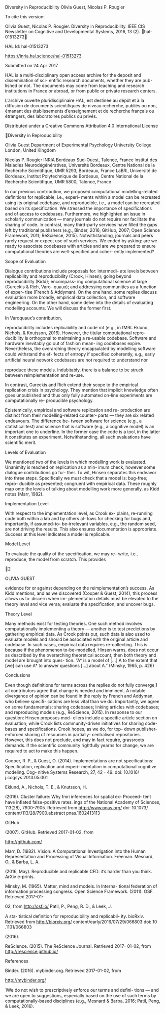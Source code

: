 Diversity in Reproducibility
Olivia Guest, Nicolas P. Rougier

To cite this version:

Olivia Guest, Nicolas P. Rougier. Diversity in Reproducibility. IEEE CIS Newsletter on Cognitive
and Developmental Systems, 2016, 13 (2). ￿hal-01513273￿

HAL Id: hal-01513273

https://inria.hal.science/hal-01513273

Submitted on 24 Apr 2017

HAL is a multi-disciplinary open access
archive for the deposit and dissemination of sci-
entific research documents, whether they are pub-
lished or not. The documents may come from
teaching and research institutions in France or
abroad, or from public or private research centers.

L’archive ouverte pluridisciplinaire HAL, est
destinée au dépôt et à la diffusion de documents
scientifiques de niveau recherche, publiés ou non,
émanant des établissements d’enseignement et de
recherche français ou étrangers, des laboratoires
publics ou privés.

Distributed under a Creative Commons Attribution 4.0 International License

Diversity in Reproducibility

Olivia Guest
Department of Experimental Psychology
University College London, United Kingdom

Nicolas P. Rougier
INRIA Bordeaux Sud-Ouest, Talence, France
Institut des Maladies Neurodégénératives, Université
Bordeaux, Centre National de la Recherche Scientiﬁque,
UMR 5293, Bordeaux, France
LaBRI, Université de Bordeaux, Institut Polytechnique de
Bordeaux, Centre National de la Recherche Scientiﬁque,
UMR 5800, Talence, France

In our previous contribution, we proposed computational
modelling-related deﬁnitions for replicable,
i.e., experi-
ments within a model can be recreated using its original
codebase, and reproducible, i.e., a model can be recreated
based on its speciﬁcation. We stressed the importance of
speciﬁcations and of access to codebases. Furthermore, we
highlighted an issue in scholarly communication — many
journals do not require nor facilitate the sharing of code.
In contrast, many third-party services have ﬁlled the gaps
left by traditional publishers (e.g., Binder, 2016; GitHub,
2007; Open Science Framework, 2011; ReScience, 2015).
Notwithstanding, journals and peers rarely request or expect
use of such services. We ended by asking: are we ready
to associate codebases with articles and are we prepared to
ensure computational theories are well-speciﬁed and coher-
ently implemented?

Scope of Evaluation

Dialogue contributions include proposals for: intermedi-
ate levels between replicability and reproducibility (Crook,
Hinsen); going beyond reproducibility (Kidd); encompass-
ing computational science at large (Gureckis & Rich, Varo-
quaux); and addressing communities as a function of exper-
tise (French & Addyman). On the one hand, some replies
discuss evaluation more broadly, empirical data collection,
and software engineering. On the other hand, some delve
into the details of evaluating modelling accounts. We will
discuss the former ﬁrst.

In Varoquaux’s contribution,

reproducibility includes
replicability and code rot (e.g., in fMRI: Eklund, Nichols, &
Knutsson, 2016). However, the titular computational repro-
ducibility is orthogonal to maintaining a re-usable codebase.
Software and hardware inevitably go out of fashion mean-
ing codebases expire. Nevertheless, the overarching theory
encapsulated by modelling software could withstand the ef-
fects of entropy if speciﬁed coherently, e.g., early artiﬁcial
neural network codebases are not required to understand nor

reproduce these models. Indubitably, there is a balance to be
struck between reimplementation and re-use.

In contrast, Gureckis and Rich extend their scope to the
empirical replication crisis in psychology. They mention that
implicit knowledge often goes unpublished and thus only
fully automated on-line experiments are computationally re-
producible psychology.

Epistemically, empirical and software replication and re-
production are distinct from their modelling-related counter-
parts — they are six related endeavours. The diﬀerence be-
tween software for science (e.g., a statistical test) and science
that is software (e.g., a cognitive model) is an important one
to underline.
In the former case the code is a tool, in the
latter it constitutes an experiment. Notwithstanding, all such
evaluations have scientiﬁc merit.

Levels of Evaluation

We mentioned two of the levels in which modelling work
is evaluated. Unanimity is reached on replication as a min-
imum check, however some dialogue contributions go fur-
ther. To wit, Hinsen separates this endeavor into three steps.
Speciﬁcally we must check that a model is: bug-free; repro-
ducible as presented; congruent with empirical data. These
roughly map onto the levels of talking about modelling work
more generally, as Kidd notes (Marr, 1982).

Implementation Level

With respect to the implementation level, as Crook ex-
plains, re-running code both within a lab and by others al-
lows for checking for bugs and, importantly, if assumed-to-
be-irrelevant variables, e.g., the random seed, are not driving
the results. This also ensures documentation is appropriate.
Success at this level indicates a model is replicable.

Model Level

To evaluate the quality of the speciﬁcation, we may re-
write, i.e., reproduce, the model from scratch. This provides

2

OLIVIA GUEST

evidence for or against depending on the reimplementation’s
success. As Kidd mentions, and as we discovered (Cooper
& Guest, 2014), this process allows us to: discern when im-
plementation details must be elevated to the theory level and
vice versa; evaluate the speciﬁcation; and uncover bugs.

Theory Level

Many methods exist for testing theories. One such method
involves computationally implementing a theory — another
is to test predictions by gathering empirical data. As Crook
points out, such data is also used to evaluate models and
should be associated with the original article and codebase.
In such cases, empirical data requires re-collecting. This is
because if the phenomenon to-be-modelled, Hinsen warns,
does not occur as described by the overarching theoretical
account, then both theory and model are brought into ques-
tion. “A\* is a model of [...] A to the extent that [we] can
use A\* to answer questions [...] about A.” (Minsky, 1965,
p. 426)

Conclusions

Even though deﬁnitions for terms across the replies do not
fully converge,1 all contributors agree that change is needed
and imminent. A notable divergence of opinion can be found
in the reply by French and Addyman, who believe speciﬁ-
cations are less vital than we do. Importantly, we agree on
some fundamentals: sharing codebases; linking articles with
codebases; and reproducing models (e.g., ReScience, 2015).
In response to our question: Hinsen proposes mod-
ellers include a speciﬁc article section on evaluation; while
Crook lists community-driven initiatives for sharing code-
bases and speciﬁcations. Crook hopes, as we do, for top-
down publisher-enforced sharing of resources in partially-
centralised repositories. However, this does not preclude,
and may in fact require, grassroots demands. If the scientiﬁc
community rightfully yearns for change, we are required to
act to make this happen.

Cooper, R. P., & Guest, O. (2014). Implementations are not
speciﬁcations: Speciﬁcation, replication and experi-
mentation in computational cognitive modeling. Cog-
nitive Systems Research, 27, 42 - 49. doi: 10.1016/
j.cogsys.2013.05.001

Eklund, A., Nichols, T. E., & Knutsson, H.

(2016).
Cluster failure: Why fmri inferences for spatial ex-
Proceed-
tent have inﬂated false-positive rates.
ings of the National Academy of Sciences, 113(28),
7900-7905. Retrieved from http://www.pnas.org/
doi: 10.1073/
content/113/28/7900.abstract
pnas.1602413113

GitHub.

(2007). GitHub. Retrieved 2017-01-02, from

http://github.com/

Marr, D. (1982). Vision: A Computational Investigation into
the Human Representation and Processing of Visual
Information. Freeman.
Mesnard, O., & Barba, L. A.

(2016, May). Reproducible
and replicable CFD: it’s harder than you think. ArXiv
e-prints.

Minsky, M. (1965). Matter, mind and models. In Interna-
tional federation of information processing congress.
Open Science Framework. (2011). OSF. Retrieved 2017-01-

02, from http://osf.io/
Patil, P., Peng, R. D., & Leek, J.

A sta-
tistical deﬁnition for reproducibility and replicabil-
ity. bioRxiv. Retrieved from http://biorxiv.org/
content/early/2016/07/29/066803
doi: 10
.1101/066803

(2016).

ReScience. (2015). The ReScience Journal. Retrieved 2017-
01-02, from http://rescience.github.io/

References

Binder. (2016). mybinder.org. Retrieved 2017-01-02, from

http://mybinder.org/

1We do not wish to prescriptively enforce our terms and deﬁni-
tions — and we are open to suggestions, especially based on the use
of such terms by computationally-based disciplines (e.g., Mesnard
& Barba, 2016; Patil, Peng, & Leek, 2016).

